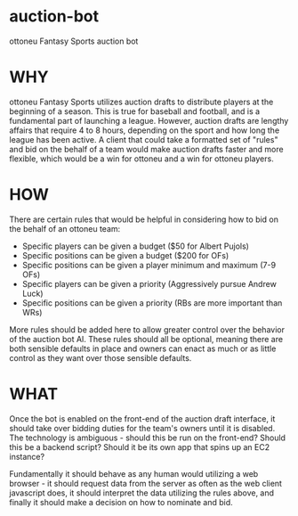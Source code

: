 # auction-bot
ottoneu Fantasy Sports auction bot

# WHY

ottoneu Fantasy Sports utilizes auction drafts to distribute players at the
beginning of a season. This is true for baseball and football, and is a
fundamental part of launching a league. However, auction drafts are lengthy
affairs that require 4 to 8 hours, depending on the sport and how long the
league has been active. A client that could take a formatted set of "rules" and
bid on the behalf of a team would make auction drafts faster and more flexible,
which would be a win for ottoneu and a win for ottoneu players.

# HOW

There are certain rules that would be helpful in considering how to bid on the
behalf of an ottoneu team:

- Specific players can be given a budget ($50 for Albert Pujols)
- Specific positions can be given a budget ($200 for OFs)
- Specific positions can be given a player minimum and maximum (7-9 OFs)
- Specific players can be given a priority (Aggressively pursue Andrew Luck)
- Specific positions can be given a priority (RBs are more important than WRs)

More rules should be added here to allow greater control over the behavior of
the auction bot AI. These rules should all be optional, meaning there are both
sensible defaults in place and owners can enact as much or as little control as
they want over those sensible defaults.

# WHAT

Once the bot is enabled on the front-end of the auction draft interface, it
should take over bidding duties for the team's owners until it is disabled. The
technology is ambiguous - should this be run on the front-end? Should this be a
backend script? Should it be its own app that spins up an EC2 instance?

Fundamentally it should behave as any human would utilizing a web browser - it
should request data from the server as often as the web client javascript does,
it should interpret the data utilizing the rules above, and finally it should
make a decision on how to nominate and bid.